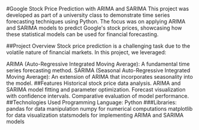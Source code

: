 #Google Stock Price Prediction with ARIMA and SARIMA
This project was developed as part of a university class to demonstrate time series forecasting techniques using Python. The focus was on applying ARIMA and SARIMA models to predict Google's stock prices, showcasing how these statistical models can be used for financial forecasting.

##Project Overview
Stock price prediction is a challenging task due to the volatile nature of financial markets. In this project, we leveraged:

ARIMA (Auto-Regressive Integrated Moving Average): A fundamental time series forecasting method.
SARIMA (Seasonal Auto-Regressive Integrated Moving Average): An extension of ARIMA that incorporates seasonality into the model.
##Features
Historical stock price data analysis.
ARIMA and SARIMA model fitting and parameter optimization.
Forecast visualization with confidence intervals.
Comparative evaluation of model performance.
##Technologies Used
Programming Language: Python
###Libraries:
pandas for data manipulation
numpy for numerical computations
matplotlib for data visualization
statsmodels for implementing ARIMA and SARIMA models
